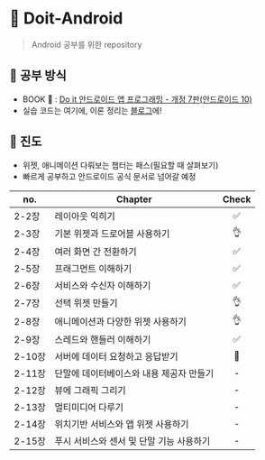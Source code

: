 # :iphone: Doit-Android
> Android 공부를 위한 repository

## :pencil: 공부 방식
+ BOOK :green_book: : [Do it 안드로이드 앱 프로그래밍 - 개정 7판(안드로이드 10)](http://www.easyspub.co.kr/20_Menu/BookView/349/PUB)
+ 실습 코드는 여기에, 이론 정리는 [블로그](https://junyoung-developer.tistory.com/category/ANDROID/%5B%EA%B3%B5%EB%B6%80%5D%20Android%20%EC%95%B1%20%ED%94%84%EB%A1%9C%EA%B7%B8%EB%9E%98%EB%B0%8D)에!

## :bookmark_tabs: 진도
+ 위젯, 애니메이션 다뤄보는 챕터는 패스(필요할 때 살펴보기)
+ 빠르게 공부하고 안드로이드 공식 문서로 넘어갈 예정

|no.|Chapter|Check|
|---|-------|:---:|
|2-2장|레이아웃 익히기|:white_check_mark:|
|2-3장|기본 위젯과 드로어블 사용하기|:ok_hand:|
|2-4장|여러 화면 간 전환하기|:white_check_mark:|
|2-5장|프래그먼트 이해하기|:white_check_mark:|
|2-6장|서비스와 수신자 이해하기|:white_check_mark:|
|2-7장|선택 위젯 만들기|:ok_hand:|
|2-8장|애니메이션과 다양한 위젯 사용하기|:ok_hand:|
|2-9장|스레드와 핸들러 이해하기|:white_check_mark:|
|2-10장|서버에 데이터 요청하고 응답받기|:raising_hand:|
|2-11장|단말에 데이터베이스와 내용 제공자 만들기|-|
|2-12장|뷰에 그래픽 그리기|-|
|2-13장|멀티미디어 다루기|-|
|2-14장|위치기반 서비스와 앱 위젯 사용하기|-|
|2-15장|푸시 서비스와 센서 및 단말 기능 사용하기|-|
